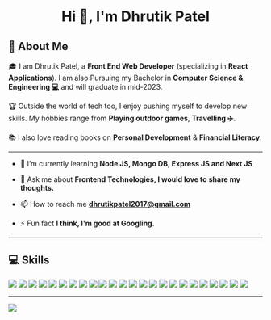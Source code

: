 <h1 align="center">Hi 👋, I'm Dhrutik Patel</h1>

## 🚀 About Me

🎓 I am Dhrutik Patel, a **Front End Web Developer** (specializing in **React Applications**). I am also Pursuing my Bachelor in **Computer Science & Engineering 💻** and will graduate in mid-2023.

🏆 Outside the world of tech too, I enjoy pushing myself to develop new skills. My hobbies range from **Playing outdoor games**, **Travelling ✈️**.

📚 I also love reading books on **Personal Development** & **Financial Literacy**.

<hr/>

- 🌱 I’m currently learning **Node JS, Mongo DB, Express JS and Next JS**

- 💬 Ask me about **Frontend Technologies, I would love to share my thoughts.**

- 📫 How to reach me **dhrutikpatel2017@gmail.com**

- ⚡ Fun fact **I think, I'm good at Googling.**

<hr/>

## 💻 Skills

<img src='https://img.shields.io/badge/HTML5-E34F26?style=for-the-badge&logo=html5&logoColor=white'/>   <img src='https://img.shields.io/badge/CSS3-1572B6?style=for-the-badge&logo=css3&logoColor=white'/>   <img src='https://img.shields.io/badge/Sass-CC6699?style=for-the-badge&logo=sass&logoColor=white'/>   <img src='https://img.shields.io/badge/Bootstrap-563D7C?style=for-the-badge&logo=bootstrap&logoColor=white'/>   <img src='https://img.shields.io/badge/Tailwind_CSS-38B2AC?style=for-the-badge&logo=tailwind-css&logoColor=white'/>    <img src='https://img.shields.io/badge/JavaScript-323330?style=for-the-badge&logo=javascript&logoColor=F7DF1E'/>   <img src='https://img.shields.io/badge/Babel-F9DC3E?style=for-the-badge&logo=babel&logoColor=white'/>   <img src='https://img.shields.io/badge/jQuery-0769AD?style=for-the-badge&logo=jquery&logoColor=white'/>   <img src='https://img.shields.io/badge/React-20232A?style=for-the-badge&logo=react&logoColor=61DAFB'/>   <img src='https://img.shields.io/badge/Redux-593D88?style=for-the-badge&logo=redux&logoColor=white'/>   <img src='https://img.shields.io/badge/Material%20UI-007FFF?style=for-the-badge&logo=mui&logoColor=white'/>   <img src='https://img.shields.io/badge/MySQL-005C84?style=for-the-badge&logo=mysql&logoColor=white'/>   <img src='https://img.shields.io/badge/MongoDB-4EA94B?style=for-the-badge&logo=mongodb&logoColor=white'/>   <img src='https://img.shields.io/badge/firebase-ffca28?style=for-the-badge&logo=firebase&logoColor=black'/>   <img src='https://img.shields.io/badge/Express.js-000000?style=for-the-badge&logo=express&logoColor=white'/>   <img src='https://img.shields.io/badge/next.js-000000?style=for-the-badge&logo=nextdotjs&logoColor=white'/>   <img src='https://img.shields.io/badge/Node.js-339933?style=for-the-badge&logo=nodedotjs&logoColor=white'/>   <img src='https://img.shields.io/badge/npm-CB3837?style=for-the-badge&logo=npm&logoColor=white'/>   <img src='https://img.shields.io/badge/Yarn-2C8EBB?style=for-the-badge&logo=yarn&logoColor=white'/>   <img src='https://img.shields.io/badge/Postman-FF6C37?style=for-the-badge&logo=Postman&logoColor=white'/>   <img src='https://img.shields.io/badge/Stripe-626CD9?style=for-the-badge&logo=Stripe&logoColor=white'/>   <img src='https://img.shields.io/badge/Razorpay-02042B?style=for-the-badge&logo=razorpay&logoColor=3395FF'/>   <img src='https://img.shields.io/badge/VSCode-0078D4?style=for-the-badge&logo=visual%20studio%20code&logoColor=white'/>   <img src='https://img.shields.io/badge/Canva-%2300C4CC.svg?&style=for-the-badge&logo=Canva&logoColor=white'/>

<hr/>

<img src='https://github-profile-summary-cards.vercel.app/api/cards/profile-details?username=Dhrutik-Patel&theme=vue'/>
